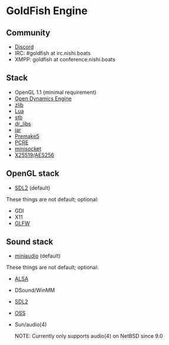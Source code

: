 # GoldFish Engine

## Community

 - [Discord](https://discord.gg/yHWZVwu2Ta)
 - IRC: #goldfish at irc.nishi.boats
 - XMPP: goldfish at conference.nishi.boats

## Stack
 - OpenGL 1.1 (minimal requirement)
 - [Open Dynamics Engine](https://ode.org)
 - [zlib](https://zlib.net)
 - [Lua](https://lua.org)
 - [stb](https://github.com/nothings/stb)
 - [dr\_libs](https://github.com/mackron/dr_libs)
 - [jar](https://github.com/kd7tck/jar)
 - [Premake5](https://premake.github.io)
 - [PCRE](https://pcre.org)
 - [minisocket](https://github.com/pyrite-dev/minisocket)
 - [X25519](https://github.com/DavyLandman/compact25519)/[AES256](https://github.com/kokke/tiny-AES-c)

## OpenGL stack
 - [SDL2](https://wiki.libsdl.org/SDL2/FrontPage) (default)

These things are not default; optional:
 - GDI
 - X11
 - [GLFW](https://www.glfw.org/)

## Sound stack
 - [miniaudio](https://github.com/mackron/miniaudio) (default)

These things are not default; optional:
 - [ALSA](https://www.alsa-project.org)
 - DSound/WinMM
 - [SDL2](https://wiki.libsdl.org/SDL2)
 - [OSS](http://www.4front-tech.com/oss.html)
 - Sun/audio(4)

   NOTE: Currently only supports audio(4) on NetBSD since 9.0
